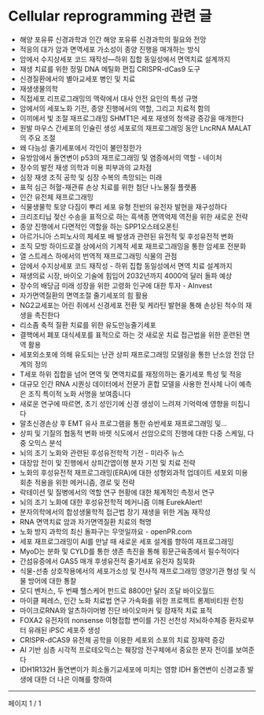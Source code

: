 # Cellular reprogramming 관련 글

- 해양 포유류 신경과학과 인간 해양 포유류 신경과학의 필요와 전망
- 적응의 대가 암과 면역세포 가소성이 종양 진행을 매개하는 방식
- 암에서 수지상세포 코드 재작성—하위 집합 동일성에서 면역치료 설계까지
- 재생 치료를 위한 정밀 DNA 메틸화 편집 CRISPR-dCas9 도구
- 신경질환에서의 별아교세포 병인 및 치료
- 재생생물의학
- 직접세포 리프로그래밍의 맥락에서 대사 안전 요인의 특성 규명
- 암에서의 세포노화 기전, 종양 진행에서의 역할, 그리고 치료적 함의
- 이끼에서 빛 조절 재프로그래밍 SHMT1은 세포 재생의 청색광 증강을 매개한다
- 원발 마우스 간세포의 인슐린 생성 세포로의 재프로그래밍 동안 LncRNA MALAT의 주요 조절
- 왜 다능성 줄기세포에서 각인이 불안정한가
- 유방암에서 돌연변이 p53의 재프로그래밍 및 염증에서의 역할 - 네이처
- 장수의 발전 재생 의학과 미용 피부과의 교차점
- 심장 재생 조직 공학 및 심장 수복의 촉망되는 미래
- 표적 심근 허혈-재관류 손상 치료를 위한 첨단 나노물질 플랫폼
- 인간 유전체 재프로그래밍
- 식물생물학 토양 다짐이 뿌리 세포 유형 전반의 유전자 발현을 재구성하다
- 크리조티닙 젖산 수송을 표적으로 하는 흑색종 면역억제 역전을 위한 새로운 전략
- 종양 진행에서 다면적인 역할을 하는 SPP1오스테오폰틴
- 아르가니아 스피노사의 체세포 배 발생과 관련된 유전적 및 후성유전적 변화
- 조직 모방 하이드로겔 상에서의 기계적 세포 재프로그래밍을 통한 암세포 전분화
- 열 스트레스 하에서의 번역적 재프로그래밍 식물의 관점
- 암에서 수지상세포 코드 재작성 - 하위 집합 동일성에서 면역 치료 설계까지
- 재생의료 시장, 바이오 기술에 힘입어 2032년까지 4000억 달러 돌파 예상
- 장수의 배당금 미래 성장을 위한 고령화 인구에 대한 투자 - AInvest
- 자가면역질환의 면역조절 줄기세포의 힘 활용
- NG2교세포는 어린 쥐에서 신경세포 전환 및 케라틴 발현을 통해 손상된 척수의 재생을 촉진한다
- 리소좀 축적 질환 치료를 위한 유도만능줄기세포
- 결핵에서 폐포 대식세포를 표적으로 하는 것 새로운 치료 접근법을 위한 훈련된 면역 활용
- 세포외소포에 의해 유도되는 난관 상피 재프로그래밍 모델링을 통한 난소암 전암 단계의 정의
- T세포 하위 집합을 넘어 면역 및 면역치료를 재정의하는 줄기세포 특성 및 적응
- 대규모 인간 RNA 시퀀싱 데이터에서 전문가 혼합 모델을 사용한 전사체 나이 예측은 조직 특이적 노화 서명을 보여줍니다
- 새로운 연구에 따르면, 초기 성인기에 신경 생성이 느려져 기억력에 영향을 미칩니다
- 말초신경손상 후 EMT 유사 프로그램을 통한 슈반세포 재프로그래밍 및...
- 상피 및 기질의 협동적 변화 바렛 식도에서 선암으로의 진행에 대한 다중 스케일, 다중 오믹스 분석
- 뇌의 조기 노화와 관련된 후성유전학적 기전 - 미라주 뉴스
- 대장암 전이 및 진행에서 상피간엽이행 분자 기전 및 치료 전략
- 노화의 후성유전적 재프로그래밍(ERA)에 대한 성형외과적 업데이트 세포외 미용 회춘 적용을 위한 메커니즘, 경로 및 전략
- 락테이션 및 질병에서의 역할 연구 현황에 대한 체계적인 측정서 연구
- 뇌의 조기 노화에 대한 후성유전학적 메커니즘 이해  EurekAlert!
- 분자의학에서의 합성생물학적 접근법 장기 재생을 위한 게놈 재작성
- RNA 면역치료 암과 자가면역질환 치료의 혁명
- 노화 방지 과학의 최신 돌파구는 무엇일까요 - openPR.com
- 세포 재프로그래밍이 AI를 만날 때 새로운 세포 설계를 향하여 재프로그래밍
- MyoD는 분화 및 CYLD를 통한 생존 촉진을 통해 횡문근육종에서 필수적이다
- 간섬유증에서 GAS5 매개 후생유전적 줄기세포 유전자 침묵화
- 식물-선충 상호작용에서의 세포가소성 및 전사적 재프로그래밍 영양기관 형성 및 식물 방어에 대한 통찰
- 모디 벤처스, 두 번째 헬스케어 펀드로 8800만 달러 조달  바이오월드
- 마이클 페레스, 인간 노화 치료법 연구 가속화를 위한 프로젝트 롱제비티원 런칭
- 마이크로RNA와 알츠하이머병 진단 바이오마커 및 잠재적 치료 표적
- FOXA2 유전자의 nonsense 이형접합 변이를 가진 선천성 저뇌하수체증 환자로부터 유래된 iPSC 세포주 생성
- CRISPR-dCAS9 유전체 공학을 이용한 세포외 소포의 치료 잠재력 증강
- AI 기반 심층 시각적 프로테오믹스는 췌장암 전구체에서 중요한 분자 전이를 보여준다
- IDH1R132H 돌연변이가 희소돌기교세포에 미치는 영향 IDH 돌연변이 신경교종 발생에 대한 더 나은 이해를 향하여

---
페이지 1 / 1